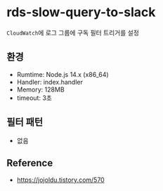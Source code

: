# rds-slow-query-to-slack
`CloudWatch`에 로그 그룹에 구독 필터 트리거를 설정

## 환경
- Rumtime: Node.js 14.x (x86_64)
- Handler: index.handler
- Memory: 128MB
- timeout: 3초

## 필터 패턴
- 없음

## Reference
- https://jojoldu.tistory.com/570